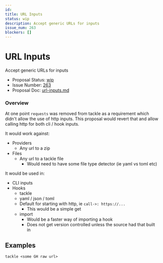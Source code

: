 ```yaml
---
id:
title: URL Inputs
status: wip
description: Accept generic URLs for inputs
issue_num: 263
blockers: []
---
```

[//]: # (--start-header--DO NOT MODIFY)

# URL Inputs

Accept generic URLs for inputs

- Proposal Status: [wip](README.md#status)
- Issue Number: [263](https://github.com/sudoblockio/tackle/issue/263)
- Proposal Doc: [url-inputs.md](https://github.com/sudoblockio/tackle/blob/main/proposals/url-inputs.md)

### Overview
[//]: # (--end-header--start-body--MODIFY)

At one point `requests` was removed from tackle as a requirement which didn't allow the use of http inputs. This proposal would revert that and allow calling http for both cli / hook inputs.

It would work against:
- Providers
  - Any url to a zip
- Files
  - Any url to a tackle file
    - Would need to have some file type detector (ie yaml vs toml etc)

It would be used in:
- CLI inputs
- Hooks
  - tackle
  - yaml / json / toml
  - Default for starting with http, ie `call->: https://...`
    - This would be a simple get
  - import
    - Would be a faster way of importing a hook
    - Does not get version controlled unless the source had that built in

## Examples

```shell
tackle <some GH raw url>
```